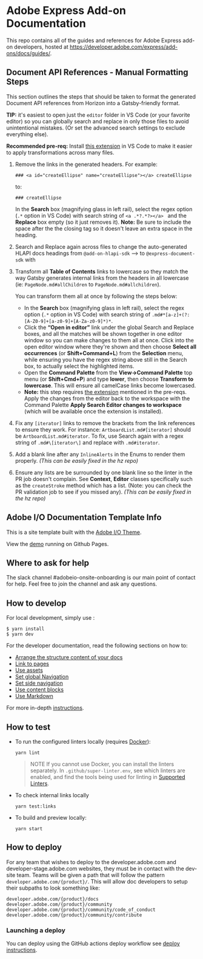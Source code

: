 # Adobe Express Add-on Documentation

This repo contains all of the guides and references for Adobe Express add-on developers, hosted at https://developer.adobe.com/express/add-ons/docs/guides/.

## Document API References - Manual Formatting Steps

This section outlines the steps that should be taken to format the generated Document API references from Horizon into a Gatsby-friendly format. 

**TIP:** it's easiest to open just the `editor` folder in VS Code (or your favorite editor) so you can globally search and replace in only those files to avoid unintentional mistakes. (Or set the advanced search settings to exclude everything else).

**Recommended pre-req:** Install [this extension](https://marketplace.visualstudio.com/items?itemName=jakearl.search-editor-apply-changes) in VS Code to make it easier to apply transformations across many files.

1. Remove the links in the generated headers. For example: 

    `### <a id="createEllipse" name="createEllipse"></a> createEllipse`

    to:

    `### createEllipse`

   In the **Search** box (magnifying glass in left rail), select the regex option (`.*` option in VS Code) with search string of `<a .*?.*?></a> ` and the **Replace** box empty (so it just removes it). **Note:** Be sure to include the space after the the closing tag so it doesn't leave an extra space in the heading.

2. Search and Replace again across files to change the auto-generated HLAPI docs headings from `@add-on-hlapi-sdk` –> to `@express-document-sdk` with 

3. Transform all **Table of Contents** links to lowercase so they match the way Gatsby generates internal links from the headers in all lowercase (ie: `PageNode.md#allChildren` to `PageNode.md#allchildren`). 

   You can transform them all at once by following the steps below:

   - In the **Search** box (magnifying glass in left rail), select the regex option (`.*` option in VS Code) with search string of `.md#*[a-z]+(?:[A-Z0-9]+[a-z0-9]+[A-Za-z0-9]*)*`.
   - Click the **“Open in editor”** link under the global Search and Replace boxes, and all the matches will be shown together in one editor window so you can make changes to them all at once. Click into the open editor window where they're shown and then choose **Select all occurrences** (or **Shift+Command+L**) from the **Selection** menu, while ensuring you have the regex string above still in the Search box, to actually select the highlighted items.
   - Open the **Command Palette** from the **View->Command Palette** top menu (or **Shift+Cmd+P**) and type **lower**, then choose **Transform to lowercase**. This will ensure all camelCase links become lowercased.
   - **Note:** this step requires [the extension](https://marketplace.visualstudio.com/items?itemName=jakearl.search-editor-apply-changes) mentioned in the pre-reqs. Apply the changes from the editor back to the workspace with the Command Palette **Apply Search Editor changes to workspace** (which will be available once the extension is installed). 

4. Fix any `[iterator]` links to remove the brackets from the link references to ensure they work. For instance: `ArtboardList.md#[iterator]` should be `ArtboardList.md#iterator`. To fix, use Search again with a regex string of `.md#\[iterator\]` and replace with `.md#iterator`.
5. Add a blank line after any `InlineAlerts` in the Enums to render them properly. *(This can be easily fixed in the hz repo)*
6. Ensure any lists are be surrounded by one blank line so the linter in the PR job doesn't complain. See **Context**, **Editor** classes specifically such as the `createStroke` method which has a list. (Note: you can check the PR validation job to see if you missed any). *(This can be easily fixed in the hz repo)*

## Adobe I/O Documentation Template Info

This is a site template built with the [Adobe I/O Theme](https://github.com/adobe/aio-theme).

View the [demo](https://adobedocs.github.io/dev-site-documentation-template/) running on Github Pages.  

## Where to ask for help

The slack channel #adobeio-onsite-onboarding is our main point of contact for help. Feel free to join the channel and ask any questions.

## How to develop

For local development, simply use :

```shell
$ yarn install
$ yarn dev
```

For the developer documentation, read the following sections on how to:

- [Arrange the structure content of your docs](https://github.com/adobe/aio-theme#content-structure)
- [Link to pages](https://github.com/adobe/aio-theme#links)
- [Use assets](https://github.com/adobe/aio-theme#assets)
- [Set global Navigation](https://github.com/adobe/aio-theme#global-navigation)
- [Set side navigation](https://github.com/adobe/aio-theme#side-navigation)
- [Use content blocks](https://github.com/adobe/aio-theme#jsx-blocks)
- [Use Markdown](https://github.com/adobe/aio-theme#writing-enhanced-markdown)

For more in-depth [instructions](https://github.com/adobe/aio-theme#getting-started).

## How to test

- To run the configured linters locally (requires [Docker](https://www.docker.com/)):

  ```shell
  yarn lint
  ```

  > NOTE If you cannot use Docker, you can install the linters separately. In `.github/super-linter.env`, see which linters are enabled, and find the tools being used for linting in [Supported Linters](https://github.com/github/super-linter#supported-linters).

- To check internal links locally

  ```shell
  yarn test:links
  ```

- To build and preview locally:

  ```shell
  yarn start
  ```

## How to deploy

For any team that wishes to deploy to the developer.adobe.com and developer-stage.adobe.com websites, they must be in contact with the dev-site team. Teams will be given a path that will follow the pattern `developer.adobe.com/{product}/`. This will allow doc developers to setup their subpaths to look something like:

```text
developer.adobe.com/{product}/docs
developer.adobe.com/{product}/community
developer.adobe.com/{product}/community/code_of_conduct
developer.adobe.com/{product}/community/contribute
```

### Launching a deploy

You can deploy using the GitHub actions deploy workflow see [deploy instructions](https://github.com/adobe/aio-theme#deploy-to-azure-storage-static-websites).
